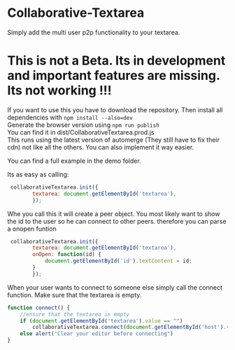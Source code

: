 # Collaborative-Textarea
Simply add the multi user p2p functionality to your textarea.

# This is not a Beta. Its in development and important features are missing. Its not working !!!

If you want to use this you have to download the repository. Then install all dependencies with `npm install --also=dev`   
Generate the browser version using `npm run publish`  
You can find it in dist/CollaborativeTextarea.prod.js  
This runs using the latest version of automerge (They still have to fix their cdn) not like all the others. You can also implement it way easier.

You can find a full example in the demo folder.

Its as easy as calling:
```js
 collaborativeTextarea.init({
        textarea: document.getElementById('textarea'),
        });
```
Whe you call this it will create a peer object. You most likely want to show the id to the user so he can connect to other peers. therefore you can parse a onopen funtion

```js
 collaborativeTextarea.init({
        textarea: document.getElementById('textarea'),
        onOpen: function(id) {
            document.getElementById('id').textContent = id;
        }
        });     
```

When your user wants to connect to someone else simply call the connect function. Make sure that the textarea is empty.
```js
function connect() {
    //ensure that the textarea is empty
    if (document.getElementById('textarea').value == "")
        collaborativeTextarea.connect(document.getElementById('host').value);
    else alert("Clear your editor before connecting")
}
```